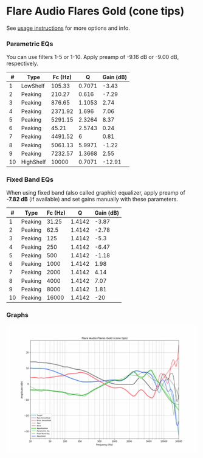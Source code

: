 # Flare Audio Flares Gold (cone tips)
See [usage instructions](https://github.com/jaakkopasanen/AutoEq#usage) for more options and info.

### Parametric EQs
You can use filters 1-5 or 1-10. Apply preamp of -9.16 dB or -9.00 dB, respectively.

|   # | Type      |   Fc (Hz) |      Q |   Gain (dB) |
|-----|-----------|-----------|--------|-------------|
|   1 | LowShelf  |    105.33 | 0.7071 |       -3.43 |
|   2 | Peaking   |    210.27 | 0.616  |       -7.29 |
|   3 | Peaking   |    876.65 | 1.1053 |        2.74 |
|   4 | Peaking   |   2371.92 | 1.696  |        7.06 |
|   5 | Peaking   |   5291.15 | 2.3264 |        8.37 |
|   6 | Peaking   |     45.21 | 2.5743 |        0.24 |
|   7 | Peaking   |   4491.52 | 6      |        0.81 |
|   8 | Peaking   |   5061.13 | 5.9971 |       -1.22 |
|   9 | Peaking   |   7232.57 | 1.3668 |        2.55 |
|  10 | HighShelf |  10000    | 0.7071 |      -12.91 |

### Fixed Band EQs
When using fixed band (also called graphic) equalizer, apply preamp of **-7.82 dB** (if available) and set gains manually with these parameters.

|   # | Type    |   Fc (Hz) |      Q |   Gain (dB) |
|-----|---------|-----------|--------|-------------|
|   1 | Peaking |     31.25 | 1.4142 |       -3.87 |
|   2 | Peaking |     62.5  | 1.4142 |       -2.78 |
|   3 | Peaking |    125    | 1.4142 |       -5.3  |
|   4 | Peaking |    250    | 1.4142 |       -6.47 |
|   5 | Peaking |    500    | 1.4142 |       -1.18 |
|   6 | Peaking |   1000    | 1.4142 |        1.98 |
|   7 | Peaking |   2000    | 1.4142 |        4.14 |
|   8 | Peaking |   4000    | 1.4142 |        7.07 |
|   9 | Peaking |   8000    | 1.4142 |        1.81 |
|  10 | Peaking |  16000    | 1.4142 |      -20    |

### Graphs
![](./Flare%20Audio%20Flares%20Gold%20(cone%20tips).png)
